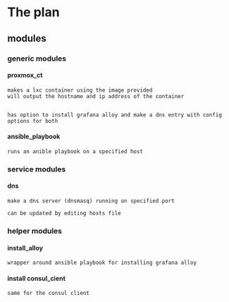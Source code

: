 # The plan

## modules

### generic modules

#### proxmox_ct

    makes a lxc container using the image provided 
    will output the hostname and ip address of the container


    has option to install grafana alloy and make a dns entry with config options for both

#### ansible_playbook
    runs an anible playbook on a specified host

### service modules

#### dns
    make a dns server (dnsmasq) running on specified port

    can be updated by editing hosts file

### helper modules

#### install_alloy
    wrapper around ansible playbook for installing grafana alloy

#### install consul_cient
    same for the consul client

